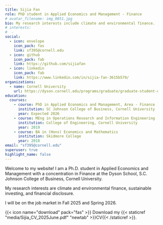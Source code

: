 ```yaml
---
title: Sijia Fan
role: PhD student in Applied Economics and Management - Finance
# avatar_filename: img_0851.jpg
bio: My research interests include climate and environmental finance.
# interests: 
#  - 
social:
  - icon: envelope
    icon_pack: fas
    link: sf395@cornell.edu
  - icon: github
    icon_pack: fab
    link: https://github.com/sijiafan
  - icon: linkedin
    icon_pack: fab
    link: https://www.linkedin.com/in/sijia-fan-3615b579/
organizations: 
  - name: Cornell University
    url: https://dyson.cornell.edu/programs/graduate/graduate-student-directory/
education:
  courses:
    - course: PhD in Applied Economics and Management, Area - Finance 
      institution: SC Johnson College of Business, Cornell University
      year: Expected 2026
    - course: MEng in Operations Research and Information Engineering
      institution: College of Engineering, Cornell University
      year: 2019
    - course: BA in (Hons) Economics and Mathematics
      institution: Skidmore College
      year: 2018
email: "sf395@cornell.edu"
superuser: true
highlight_name: false
---
```

Welcome to my website! I am a Ph.D. student in Applied Economics and Management with a concentration in Finance at the Dyson School, S.C. Johnson College of Business, Cornell University.

My research interests are climate and environmental finance, sustainable investing, and financial disclosure.

I will be on the job market in Fall 2025 and Spring 2026.

{{< icon name="download" pack="fas" >}} Download my {{< staticref "media/Sijia_CV_2025June.pdf" "newtab" >}}CV{{< /staticref >}}.
